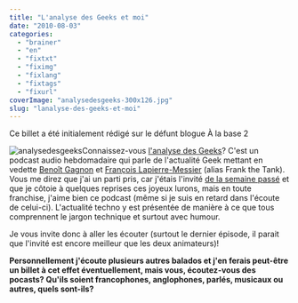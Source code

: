 ```yaml
---
title: "L'analyse des Geeks et moi"
date: "2010-08-03"
categories: 
  - "brainer"
  - "en"
  - "fixtxt"
  - "fiximg"
  - "fixlang"
  - "fixtags"
  - "fixurl"
coverImage: "analysedesgeeks-300x126.jpg"
slug: "lanalyse-des-geeks-et-moi"
---
```


Ce billet a été initialement rédigé sur le défunt blogue À la base 2

![](images/analysedesgeeks-300x126.jpg "analysedesgeeks")Connaissez-vous [l'analyse des Geeks](https://www.analysedugeek.com/ "Site Web de l'Analyse des Geeks")? C'est un podcast audio hebdomadaire qui parle de l'actualité Geek mettant en vedette [Benoît Gagnon](https://twitter.com/BenLeGeek "Compte Twitter de Benoît Gagnon") et [François Lapierre-Messier](https://twitter.com/FTTank "Compte Twitter de François Lapierre-Messier") (alias Frank the Tank). Vous me direz que j'ai un parti pris, car j'étais l'invité [de la semaine passé](https://www.analysedugeek.com/2010/08/02/lanalyse-des-geeks-episode-12/ "Épisode 12 de l'Analyse des Geeks") et que je côtoie à quelques reprises ces joyeux lurons, mais en toute franchise, j'aime bien ce podcast (même si je suis en retard dans l'écoute de celui-ci). L'actualité techno y est présentée de manière à ce que tous comprennent le jargon technique et surtout avec humour.

Je vous invite donc à aller les écouter (surtout le dernier épisode, il parait que l'invité est encore meilleur que les deux animateurs)!

**Personnellement j'écoute plusieurs autres balados et j'en ferais peut-être un billet à cet effet éventuellement, mais vous, écoutez-vous des pocasts? Qu'ils soient francophones, anglophones, parlés, musicaux ou autres, quels sont-ils?**
